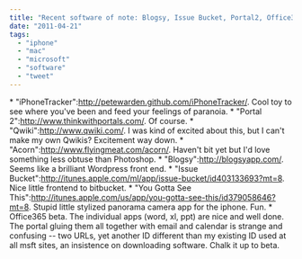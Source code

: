 ```yaml
---
title: "Recent software of note: Blogsy, Issue Bucket, Portal2, Office365, iPhoneTracker, ..."
date: "2011-04-21"
tags: 
  - "iphone"
  - "mac"
  - "microsoft"
  - "software"
  - "tweet"
---
```


\* "iPhoneTracker":http://petewarden.github.com/iPhoneTracker/. Cool toy to see where you've been and feed your feelings of paranoia. \* "Portal 2":http://www.thinkwithportals.com/. Of course. \* "Qwiki":http://www.qwiki.com/. I was kind of excited about this, but I can't make my own Qwikis? Excitement way down. \* "Acorn":http://www.flyingmeat.com/acorn/. Haven't bit yet but I'd love something less obtuse than Photoshop. \* "Blogsy":http://blogsyapp.com/. Seems like a brilliant Wordpress front end. \* "Issue Bucket":http://itunes.apple.com/ml/app/issue-bucket/id403133693?mt=8. Nice little frontend to bitbucket. \* "You Gotta See This":http://itunes.apple.com/us/app/you-gotta-see-this/id379058646?mt=8. Stupid little stylized panorama camera app for the iphone. Fun. \* Office365 beta. The individual apps (word, xl, ppt) are nice and well done. The portal gluing them all together with email and calendar is strange and confusing -- two URLs, yet another ID different than my existing ID used at all msft sites, an insistence on downloading software. Chalk it up to beta.
